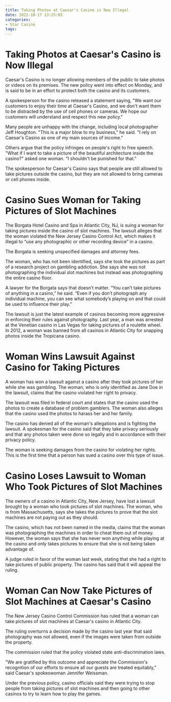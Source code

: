 ```yaml
---
title: Taking Photos at Caesar's Casino is Now Illegal
date: 2022-10-17 13:25:03
categories:
- Star Casino
tags:
---
```



#  Taking Photos at Caesar's Casino is Now Illegal

Caesar's Casino is no longer allowing members of the public to take photos or videos on its premises. The new policy went into effect on Monday, and is said to be in an effort to protect both the casino and its customers.

A spokesperson for the casino released a statement saying, "We want our customers to enjoy their time at Caesar's Casino, and we don't want them to be distracted by the use of cell phones or cameras. We hope our customers will understand and respect this new policy."

Many people are unhappy with the change, including local photographer Jeff Houghton. "This is a major blow to my business," he said. "I rely on Caesar's Casino as one of my main sources of income."

Others argue that the policy infringes on people's right to free speech. "What if I want to take a picture of the beautiful architecture inside the casino?" asked one woman. "I shouldn't be punished for that."

The spokesperson for Caesar's Casino says that people are still allowed to take pictures outside the casino, but they are not allowed to bring cameras or cell phones inside.

#  Casino Sues Woman for Taking Pictures of Slot Machines

The Borgata Hotel Casino and Spa in Atlantic City, NJ, is suing a woman for taking pictures inside the casino of slot machines. The lawsuit alleges that the woman violated the New Jersey Casino Control Act, which makes it illegal to “use any photographic or other recording device” in a casino.

The Borgata is seeking unspecified damages and attorney fees.

The woman, who has not been identified, says she took the pictures as part of a research project on gambling addiction. She says she was not photographing the individual slot machines but instead was photographing the entire casino floor.

A lawyer for the Borgata says that doesn’t matter. “You can’t take pictures of anything in a casino,” he said. “Even if you don’t photograph any individual machine, you can see what somebody’s playing on and that could be used to influence their play.”

The lawsuit is just the latest example of casinos becoming more aggressive in enforcing their rules against photography. Last year, a man was arrested at the Venetian casino in Las Vegas for taking pictures of a roulette wheel. In 2012, a woman was banned from all casinos in Atlantic City for snapping photos inside the Tropicana casino.

#  Woman Wins Lawsuit Against Casino for Taking Pictures

A woman has won a lawsuit against a casino after they took pictures of her while she was gambling. The woman, who is only identified as Jane Doe in the lawsuit, claims that the casino violated her right to privacy.

The lawsuit was filed in federal court and states that the casino used the photos to create a database of problem gamblers. The woman also alleges that the casino used the photos to harass her and her family.

The casino has denied all of the woman's allegations and is fighting the lawsuit. A spokesman for the casino said that they take privacy seriously and that any photos taken were done so legally and in accordance with their privacy policy.

The woman is seeking damages from the casino for violating her rights. This is the first time that a person has sued a casino over this type of issue.

#  Casino Loses Lawsuit to Woman Who Took Pictures of Slot Machines

The owners of a casino in Atlantic City, New Jersey, have lost a lawsuit brought by a woman who took pictures of slot machines. The woman, who is from Massachusetts, says she takes the pictures to prove that the slot machines are not paying out as they should.

The casino, which has not been named in the media, claims that the woman was photographing the machines in order to cheat them out of money. However, the woman says that she has never won anything while playing at the casino and only takes pictures to ensure that she is not being taken advantage of.

A judge ruled in favor of the woman last week, stating that she had a right to take pictures of public property. The casino has said that it will appeal the ruling.

#  Woman Can Now Take Pictures of Slot Machines at Caesar's Casino

The New Jersey Casino Control Commission has ruled that a woman can take pictures of slot machines at Caesar's casino in Atlantic City.

The ruling overturns a decision made by the casino last year that said photography was not allowed, even if the images were taken from outside the property.

The commission ruled that the policy violated state anti-discrimination laws.

"We are gratified by this outcome and appreciate the Commission's recognition of our efforts to ensure all our guests are treated equitably," said Caesar's spokeswoman Jennifer Weissman.

Under the previous policy, casino officials said they were trying to stop people from taking pictures of slot machines and then going to other casinos to try to learn how to play the games.